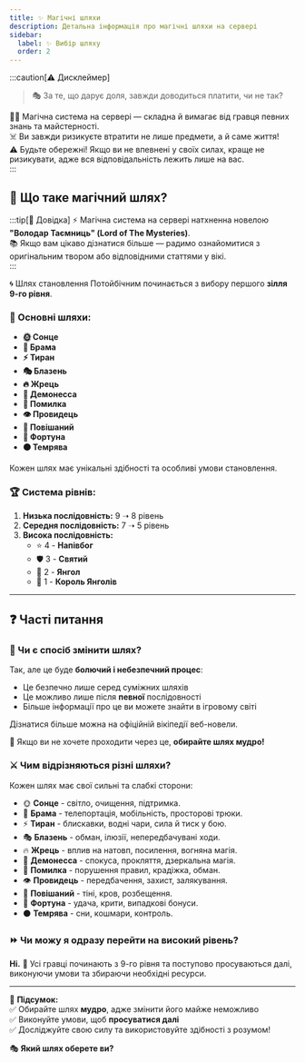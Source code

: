 ```yaml
---
title: ✨ Магічні шляхи
description: Детальна інформація про магічні шляхи на сервері
sidebar: 
  label: ✨ Вибір шляху
  order: 2
---
```


:::caution[⚠️ Дисклеймер]
> 🎭 За те, що дарує доля, завжди доводиться платити, чи не так?

🧙‍♂️ Магічна система на сервері — складна й вимагає від гравця певних знань та майстерності.  
☠️ Ви завжди ризикуєте втратити не лише предмети, а й саме життя!  
⚠️ Будьте обережні! Якщо ви не впевнені у своїх силах, краще не ризикувати, адже вся відповідальність лежить лише на вас.  
:::

## 🔮 Що таке магічний шлях?

:::tip[📖 Довідка]
⚡ Магічна система на сервері натхненна новелою **"Володар Таємниць" (Lord of The Mysteries)**.  
📚 Якщо вам цікаво дізнатися більше — радимо ознайомитися з оригінальним твором або відповідними статтями у вікі.  
:::

🌀 Шлях становлення Потойбічним починається з вибору першого **зілля 9-го рівня**.

### 📜 Основні шляхи:
- **🌞 Сонце**
- **🌌 Брама**
- **⚡ Тиран**
- **🎭 Блазень**
- **🔥 Жрець**
- **💫 Демонесса**
- **🔄 Помилка**
- **👁️ Провидець**
- **🧟 Повішаний**
- **🎲 Фортуна**
- **⚫ Темрява**

Кожен шлях має унікальні здібності та особливі умови становлення.

### 🏆 Система рівнів:
1. **Низька послідовність:** 9 ➝ 8 рівень
2. **Середня послідовність:** 7 ➝ 5 рівень
3. **Висока послідовність:**
    - ⭐ 4 - **Напівбог**
    - 🛡️ 3 - **Святий**
    - 👼 2 - **Янгол**
    - 👑 1 - **Король Янголів**

---

## ❓ Часті питання

### 🔄 Чи є спосіб змінити шлях?
Так, але це буде **болючий і небезпечний процес**:
- Це безпечно лише серед суміжних шляхів
- Це можливо лише після **певної** послідовності
- Більше інформації про це ви можете знайти в ігровому світі
 

Дізнатися більше можна на офіційній вікіпедії веб-новели. 

👀 Якщо ви не хочете проходити через це, **обирайте шлях мудро!**

### ⚔️ Чим відрізняються різні шляхи?
Кожен шлях має свої сильні та слабкі сторони:
- 🌞 **Сонце** - світло, очищення, підтримка.
- 🌌 **Брама** - телепортація, мобільність, просторові трюки.
- ⚡ **Тиран** - блискавки, водні чари, сила й тиск у бою.
- 🎭 **Блазень** - обман, ілюзії, непередбачувані ходи.
- 🔥 **Жрець** - вплив на натовп, посилення, вогняна магія.
- 💫 **Демонесса** - спокуса, прокляття, дзеркальна магія.
- 🔄 **Помилка** - порушення правил, крадіжка, обман.
- 👁️ **Провидець** - передбачення, захист, залякування.
- 🧟 **Повішаний** - тіні, кров, розбещення.
- 🎲 **Фортуна** - удача, крити, випадкові бонуси.
- ⚫ **Темрява** - сни, кошмари, контроль.

### ⏩ Чи можу я одразу перейти на високий рівень?
**Ні.** 🚫 Усі гравці починають з 9-го рівня та поступово просуваються далі, виконуючи умови та збираючи необхідні ресурси.

---
📌 **Підсумок:**  
✅ Обирайте шлях **мудро**, адже змінити його майже неможливо  
✅ Виконуйте умови, щоб **просуватися далі**  
✅ Досліджуйте свою силу та використовуйте здібності з розумом!

🎭 **Який шлях оберете ви?**
